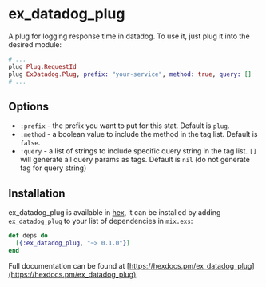 # ex_datadog_plug

A plug for logging response time in datadog. To use it, just plug it into the desired module:

```elixir
# ...
plug Plug.RequestId
plug ExDatadog.Plug, prefix: "your-service", method: true, query: []
# ...
```

## Options

* `:prefix` - the prefix you want to put for this stat. Default is `plug`.
* `:method` - a boolean value to include the method in the tag list. Default is `false`.
* `:query` - a list of strings to include specific query string in the tag list. `[]` will generate all query params as tags. Default is `nil` (do not generate tag for query string)

## Installation

ex_datadog_plug is available in [hex](https://hex.pm/packages/ex_datadog_plug), it can be installed
by adding `ex_datadog_plug` to your list of dependencies in `mix.exs`:

```elixir
def deps do
  [{:ex_datadog_plug, "~> 0.1.0"}]
end
```

Full documentation can be found at [https://hexdocs.pm/ex_datadog_plug](https://hexdocs.pm/ex_datadog_plug).
